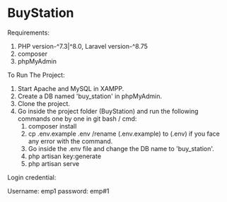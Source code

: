 # BuyStation

Requirements:

1. PHP version-^7.3|^8.0, Laravel version-^8.75
2. composer
3. phpMyAdmin

To Run The Project:

1. Start Apache and MySQL in XAMPP.
2. Create a DB named 'buy_station' in phpMyAdmin.
3. Clone the project.
4. Go inside the project folder (BuyStation) and run the following commands one by one in git bash / cmd:
   1. composer install
   2. cp .env.example .env /rename (.env.example) to (.env) if you face any error with the command.
   3. Go inside the .env file and change the DB name to 'buy_station'.
   4. php artisan key:generate
   5. php artisan serve

Login credential:

Username: emp1 password: emp#1
